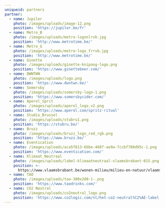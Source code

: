 ```yaml
---
uniqueid: partners
partner:
  - name: Jupiler
    photo: /images/uploads/image-12.png
    position: 'https://jupiler.be/fr'
  - name: Metro_B
    photo: /images/uploads/metro-logonlrvb.jpg
    position: 'http://www.metrotime.be/'
  - name: Metro_G
    photo: /images/uploads/metro-logo_frrvb.jpg
    position: 'http://www.metrotime.be/'
  - name: Ginette
    photo: /images/uploads/ginette-knipoog-logo.png
    position: 'https://www.ginettebeer.com/'
  - name: DWNTWN
    photo: /images/uploads/logo.png
    position: 'https://www.dwntwn.be/'
  - name: Somersby
    photo: /images/uploads/somersby-logo-1.png
    position: 'https://www.somersbycider.com/'
  - name: Aperol_Sprit
    photo: /images/uploads/aperol_logo_v2.png
    position: 'https://www.aperol.com/spritz-ritual'
  - name: Studio_Brussel
    photo: /images/uploads/stubru1.png
    position: 'https://stubru.be/'
  - name: Bruzz
    photo: /images/uploads/bruzz_logo_red_rgb.png
    position: 'https://www.bruzz.be/'
  - name: Eventication
    photo: /images/uploads/aca5f813-6bbe-468f-ae9a-7ccbf780d95c-1.png
    position: 'https://www.eventication.com/'
  - name: Klimaat_Neutraal
    photo: /images/uploads/label-klimaatneutraal-vlaamsbrabant-015.png
    position: >-
      https://www.vlaamsbrabant.be/wonen-milieu/milieu-en-natuur/vlaams-brabant-klimaatneutraal/index.jsp
  - name: TAO
    photo: /images/uploads/tao-300x200-1-.png
    position: 'https://www.taodrinks.com/'
  - name: CO2 Neutral
    photo: /images/uploads/co2neutral_logo.png
    position: 'https://www.co2logic.com/nl/het-co2-neutral%C2%AE-label'
---
```


